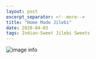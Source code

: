 ```yaml
---
layout: post
excerpt_separator: <!--more-->
title: "Home Made Jilebi"
date: 2020-04-03
tags: Indian-Sweet Jilebi Sweets
---
```


![image info](./photos/HomeMadeJilebi.JPG)
<!--more-->
